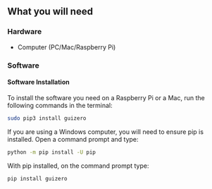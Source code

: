 ## What you will need

### Hardware

* Computer (PC/Mac/Raspberry Pi)

### Software

#### Software Installation

To install the software you need on a Raspberry Pi or a Mac, run the following commands in the terminal:

```bash
sudo pip3 install guizero
```

If you are using a Windows computer, you will need to ensure pip is installed. Open a command prompt and type:

```bash
python -m pip install -U pip
```

With pip installed, on the command prompt type:

```bash
pip install guizero
```
